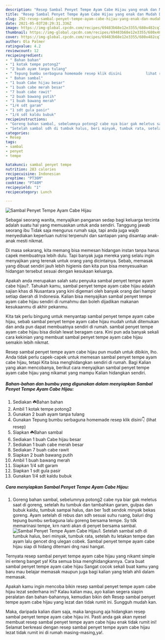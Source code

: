 ```yaml
---
description: "Resep Sambal Penyet Tempe Ayam Cabe Hijau yang enak dan Mudah Dibuat"
title: "Resep Sambal Penyet Tempe Ayam Cabe Hijau yang enak dan Mudah Dibuat"
slug: 292-resep-sambal-penyet-tempe-ayam-cabe-hijau-yang-enak-dan-mudah-dibuat
date: 2021-05-03T20:29:31.336Z
image: https://img-global.cpcdn.com/recipes/69483b68e12e3355/680x482cq70/sambal-penyet-tempe-ayam-cabe-hijau-foto-resep-utama.jpg
thumbnail: https://img-global.cpcdn.com/recipes/69483b68e12e3355/680x482cq70/sambal-penyet-tempe-ayam-cabe-hijau-foto-resep-utama.jpg
cover: https://img-global.cpcdn.com/recipes/69483b68e12e3355/680x482cq70/sambal-penyet-tempe-ayam-cabe-hijau-foto-resep-utama.jpg
author: Ola Palmer
ratingvalue: 4.2
reviewcount: 12
recipeingredient:
- " Bahan bahan"
- "1 kotak tempe potong2"
- "2 buah ayam tanpa tulang"
- " Tepung bumbu serbaguna homemade resep klik disini           lihat resep"
- " Bahan sambal"
- "1 buah Cabe hijau besar"
- "1 buah cabe merah besar"
- "7 buah cabe rawit"
- "2 buah bawang putih"
- "1 buah bawang merah"
- "1/4 sdt garam"
- "1 sdt gula pasir"
- "1/4 sdt kaldu bubuk"
recipeinstructions:
- "Goreng bahan sambal, sebelumnya potong2 cabe nya biar gak meletus saat di goreng, setelah itu tumbuk dan tambahkan garam, gulpas dan bubuk kaldu, tumbuk sampai halus, dan ber 1sdt sendok minyak bekas goreng. Ayam setelah di rebus dan sdh sesuai suhu ruang, baluri dng tepung bumbu serbaguna lalu goreng bersama tempe. Sy tdk memarinasi tempe, krn nanti akan di penyet bersama sambal."
- "Setelah sambal sdh di tumbuk halus, beri minyak, tumbuk rata, setelah itu letakan tempe dan ayam lalu gencet dng ulegan cobek. Sambal penyet tempe ayam cabe hijau siap di hidang ditemani dng nasi hangat."
categories:
- Resep
tags:
- sambal
- penyet
- tempe

katakunci: sambal penyet tempe 
nutrition: 283 calories
recipecuisine: Indonesian
preptime: "PT36M"
cooktime: "PT48M"
recipeyield: "1"
recipecategory: Lunch

---
```



![Sambal Penyet Tempe Ayam Cabe Hijau](https://img-global.cpcdn.com/recipes/69483b68e12e3355/680x482cq70/sambal-penyet-tempe-ayam-cabe-hijau-foto-resep-utama.jpg)

Sebagai seorang wanita, menyajikan panganan sedap bagi keluarga tercinta adalah suatu hal yang memuaskan untuk anda sendiri. Tanggung jawab seorang ibu Tidak saja mengurus rumah saja, tapi anda juga wajib menyediakan keperluan nutrisi terpenuhi dan santapan yang disantap anak-anak mesti nikmat.

Di masa  sekarang, kita memang bisa memesan hidangan instan tanpa harus capek membuatnya lebih dulu. Tapi banyak juga mereka yang selalu ingin menyajikan yang terenak untuk orang yang dicintainya. Sebab, memasak yang dibuat sendiri jauh lebih higienis dan kita pun bisa menyesuaikan hidangan tersebut sesuai dengan kesukaan keluarga. 



Apakah anda merupakan salah satu penyuka sambal penyet tempe ayam cabe hijau?. Tahukah kamu, sambal penyet tempe ayam cabe hijau adalah sajian khas di Nusantara yang kini digemari oleh banyak orang dari hampir setiap daerah di Indonesia. Kalian bisa menyajikan sambal penyet tempe ayam cabe hijau sendiri di rumahmu dan boleh dijadikan makanan kesukaanmu di akhir pekanmu.

Kita tak perlu bingung untuk menyantap sambal penyet tempe ayam cabe hijau, sebab sambal penyet tempe ayam cabe hijau mudah untuk ditemukan dan anda pun dapat membuatnya sendiri di rumah. sambal penyet tempe ayam cabe hijau bisa diolah lewat beragam cara. Kini pun ada banyak sekali cara kekinian yang membuat sambal penyet tempe ayam cabe hijau semakin lebih nikmat.

Resep sambal penyet tempe ayam cabe hijau pun mudah untuk dibikin, lho. Anda tidak perlu capek-capek untuk memesan sambal penyet tempe ayam cabe hijau, tetapi Kita bisa menghidangkan sendiri di rumah. Bagi Kalian yang akan mencobanya, berikut cara menyajikan sambal penyet tempe ayam cabe hijau yang nikamat yang mampu Kalian hidangkan sendiri.

<!--inarticleads1-->

##### Bahan-bahan dan bumbu yang digunakan dalam menyiapkan Sambal Penyet Tempe Ayam Cabe Hijau:

1. Sediakan  ☘️Bahan bahan
1. Ambil 1 kotak tempe potong2
1. Gunakan 2 buah ayam tanpa tulang
1. Gunakan  Tepung bumbu serbaguna homemade resep klik disini👇           (lihat resep)
1. Siapkan  ☘️Bahan sambal
1. Sediakan 1 buah Cabe hijau besar
1. Sediakan 1 buah cabe merah besar
1. Sediakan 7 buah cabe rawit
1. Siapkan 2 buah bawang putih
1. Ambil 1 buah bawang merah
1. Siapkan 1/4 sdt garam
1. Siapkan 1 sdt gula pasir
1. Gunakan 1/4 sdt kaldu bubuk




<!--inarticleads2-->

##### Cara menyiapkan Sambal Penyet Tempe Ayam Cabe Hijau:

1. Goreng bahan sambal, sebelumnya potong2 cabe nya biar gak meletus saat di goreng, setelah itu tumbuk dan tambahkan garam, gulpas dan bubuk kaldu, tumbuk sampai halus, dan ber 1sdt sendok minyak bekas goreng. Ayam setelah di rebus dan sdh sesuai suhu ruang, baluri dng tepung bumbu serbaguna lalu goreng bersama tempe. Sy tdk memarinasi tempe, krn nanti akan di penyet bersama sambal.
<img src="https://img-global.cpcdn.com/steps/8855821cf0442176/160x128cq70/sambal-penyet-tempe-ayam-cabe-hijau-langkah-memasak-1-foto.jpg" alt="Sambal Penyet Tempe Ayam Cabe Hijau">1. Setelah sambal sdh di tumbuk halus, beri minyak, tumbuk rata, setelah itu letakan tempe dan ayam lalu gencet dng ulegan cobek. Sambal penyet tempe ayam cabe hijau siap di hidang ditemani dng nasi hangat.




Ternyata resep sambal penyet tempe ayam cabe hijau yang nikamt simple ini enteng banget ya! Kita semua bisa menghidangkannya. Cara buat sambal penyet tempe ayam cabe hijau Sangat cocok sekali buat kamu yang baru mau belajar memasak maupun juga bagi kalian yang telah ahli dalam memasak.

Apakah kamu ingin mencoba bikin resep sambal penyet tempe ayam cabe hijau lezat sederhana ini? Kalau kalian mau, ayo kalian segera siapin peralatan dan bahan-bahannya, kemudian bikin deh Resep sambal penyet tempe ayam cabe hijau yang lezat dan tidak rumit ini. Sungguh mudah kan. 

Maka, daripada kalian diam saja, maka langsung aja hidangkan resep sambal penyet tempe ayam cabe hijau ini. Pasti anda gak akan nyesel membuat resep sambal penyet tempe ayam cabe hijau enak tidak rumit ini! Selamat berkreasi dengan resep sambal penyet tempe ayam cabe hijau lezat tidak rumit ini di rumah masing-masing,ya!.

